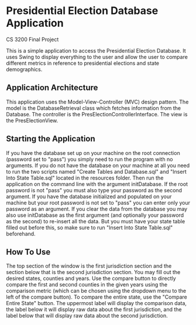 # Presidential Election Database Application
CS 3200 Final Project

This is a simple application to access the Presidential Election Database. It uses Swing to display everything to the user and allow the user to compare different metrics in reference to presidential elections and state demographics.

## Application Architecture

This application uses the Model-View-Controller (MVC) design pattern. The model is the DatabaseRetrieval class which fetches information from the Database. The controller is the PresElectionControllerInterface. The view is the PresElectionView.

## Starting the Application

If you have the database set up on your machine on the root connection (password set to "pass") you simply need to run the program with no arguments. If you do not have the database on your machine at all you need to run the two scripts named "Create Tables and Database.sql" and "Insert Into State Table.sql" located in the resources folder. Then run the application on the command line with the argument initDatabase. If the root password is not "pass" you must also type your password as the second argument. If you have the database initialized and populated on your machine but your root password is not set to "pass" you can enter only your password as an argument. If you clear the data from the database you may also use initDatabase as the first argument (and optionally your password as the second) to re-insert all the data. But you must have your state table filled out before this, so make sure to run "Insert Into State Table.sql" beforehand.

## How To Use

The top section of the window is the first jurisdiction section and the section below that is the second jurisdiction section. You may fill out the desired states, counties and years. Use the compare button to directly compare the first and second counties in the given years using the comparison metric (which can be chosen using the dropdown menu to the left of the compare button). To compare the entire state, use the "Compare Entire State" button. The uppermost label will display the comparison data, the label below it will display raw data about the first jurisdiction, and the label below that will display raw data about the second jurisdiction.
